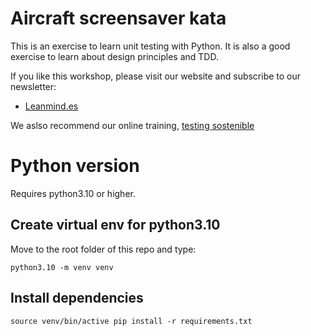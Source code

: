 # Aircraft screensaver kata

This is an exercise to learn unit testing with Python. It is also a good exercise
to learn about design principles and TDD.

If you like this workshop, please visit our website and subscribe to our newsletter:

* [Leanmind.es](https://leanmind.es)

We aslso recommend our online training, [testing sostenible](https://testingsostenible.com)

# Python version

Requires python3.10 or higher.

## Create virtual env for python3.10

Move to the root folder of this repo and type:

`python3.10 -m venv venv`

## Install dependencies

`source venv/bin/active
pip install -r requirements.txt`

